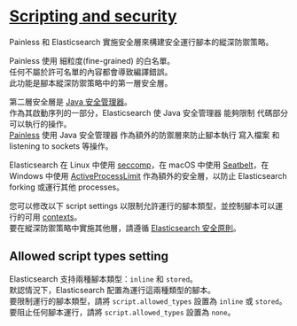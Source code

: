 # [Scripting and security](https://www.elastic.co/guide/en/elasticsearch/reference/current/modules-scripting-security.html)

Painless 和 Elasticsearch 實施安全層來構建安全運行腳本的縱深防禦策略。

Painless 使用 細粒度(fine-grained) 的白名單。  
任何不屬於許可名單的內容都會導致編譯錯誤。  
此功能是腳本縱深防禦策略中的第一層安全層。

第二層安全層是 [Java 安全管理器](https://www.oracle.com/java/technologies/javase/seccodeguide.html)。  
作為其啟動序列的一部分，Elasticsearch 使 Java 安全管理器 能夠限制 代碼部分 可以執行的操作。  
[Painless](https://www.elastic.co/guide/en/elasticsearch/reference/current/modules-scripting-painless.html) 使用 Java 安全管理器 作為額外的防禦層來防止腳本執行 寫入檔案 和 listening to sockets 等操作。

Elasticsearch 在 Linux 中使用 [seccomp](https://en.wikipedia.org/wiki/Seccomp)，在 macOS 中使用 [Seatbelt](https://www.chromium.org/developers/design-documents/sandbox/osx-sandboxing-design)，在 Windows 中使用 [ActiveProcessLimit](https://msdn.microsoft.com/en-us/library/windows/desktop/ms684147) 作為額外的安全層，以防止 Elasticsearch forking 或運行其他 processes。

您可以修改以下 script settings 以限制允許運行的腳本類型，並控制腳本可以運行的可用 [contexts](https://www.elastic.co/guide/en/elasticsearch/painless/8.5/painless-contexts.html)。  
要在縱深防禦策略中實施其他層，請遵循 [Elasticsearch 安全原則](https://www.elastic.co/guide/en/elasticsearch/reference/current/es-security-principles.html)。

## Allowed script types setting

Elasticsearch 支持兩種腳本類型：`inline` 和 `stored`。  
默認情況下，Elasticsearch 配置為運行這兩種類型的腳本。  
要限制運行的腳本類型，請將 `script.allowed_types` 設置為 `inline` 或 `stored`。  
要阻止任何腳本運行，請將 `script.allowed_types` 設置為 `none`。
